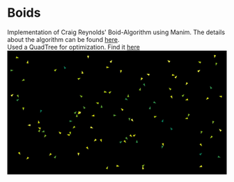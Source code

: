 # Boids
Implementation of Craig Reynolds' Boid-Algorithm using Manim. 
The details about the algorithm can be found [here](https://www.red3d.com/cwr/boids/).  
Used a QuadTree for optimization. Find it [here](https://scipython.com/blog/quadtrees-2-implementation-in-python/)  
![](boids.gif)

